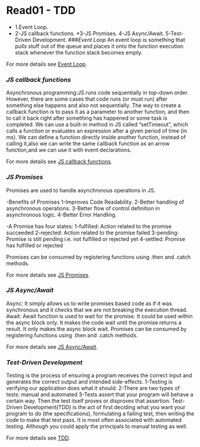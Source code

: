 # Read01 - TDD
* 1.Event Loop.
* 2-JS callback functions.
*3-JS Promises.
4-JS Async/Await.
5-Test-Driven Development.
###*Event Loop*
An event loop is something that pulls stuff out of the queue and places it onto the function execution stack 
whenever the function stack becomes empty.

For more details see [Event Loop](https://www.youtube.com/watch?v=8aGhZQkoFbQ).

### *JS callback functions*
Asynchronous programming:JS runs code sequentially in top-down order. However, 
there are some cases that code runs (or must run) after something else happens and also not sequentially.
The way to create a callback function is to pass it as a parameter to another function, and then to call it 
back right after something has happened or some task is completed. 
We can use a built-in method in JS called “setTimeout”, which calls a function or evaluates an expression 
after a given period of time (in ms). 
We can define a function directly inside another function, instead of calling it,also we can write the same callback
function as an arrow function,and we can use it with  event declarations.
 
 For more details see [JS callback functions](https://www.freecodecamp.org/news/JS-callback-functions-what-are-callbacks-in-js-and-how-to-use-them/).

### *JS Promises*
Promises are used to handle asynchronous operations in JS.

-Benefits of Promises 
 1-Improves Code Readability.
 2-Better handling of asynchronous operations.
 3-Better flow of control definition in asynchronous logic.
 4-Better Error Handling.

-A Promise has four states: 
 1-fulfilled: Action related to the promise succeeded
 2-rejected: Action related to the promise failed
 3-pending: Promise is still pending i.e. not fulfilled or rejected yet
 4-settled: Promise has fulfilled or rejected

Promises can be consumed by registering functions using .then and .catch methods.

For more details see [JS Promises](https://www.geeksforgeeks.org/javascript-promises/).

### *JS Async/Await*
Async:
It simply allows us to write promises based code as if it was synchronous and it checks that we are not breaking 
the execution thread.
Await:
Await function is used to wait for the promise. It could be used within the async block only. It makes the code
wait until the promise returns a result. It only makes the async block wait.
Promises can be consumed by registering functions using .then and .catch methods.

For more details see [JS Async/Await](https://www.geeksforgeeks.org/async-await-function-in-javascript/).

### *Test-Driven Development*
Testing is the process of ensuring a program receives the correct input and generates the correct output and intended 
side-effects.
1-Testing is verifying our application does what it should.
2-There are two types of tests: manual and automated
3-Tests assert that your program will behave a certain way. Then the test itself proves or disproves that assertion.
Test-Driven Development(TDD) is the act of first deciding what you want your program to do (the specifications),
formulating a failing test, then writing the code to make that test pass. It is most often associated with automated 
testing. Although you could apply the principals to manual testing as well.

For more details see [TDD](https://www.freecodecamp.org/news/an-introduction-to-test-driven-development-c4de6dce5c/).
